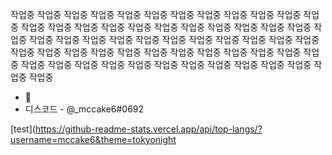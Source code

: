 작업중 작업중 작업중 작업중 작업중 작업중 작업중 작업중 작업중 작업중 
작업중 작업중 작업중 작업중 작업중 작업중 작업중 작업중 작업중 작업중 
작업중 작업중 작업중 작업중 작업중 작업중 작업중 작업중 작업중 작업중 
작업중 작업중 작업중 작업중 작업중 작업중 작업중 작업중 작업중 작업중 
작업중 작업중 작업중 작업중 작업중 작업중 작업중 작업중 작업중 작업중 
작업중 작업중 작업중 작업중 작업중 작업중 작업중 작업중 작업중 작업중 




- 👋
- 디스코드 - @_mccake6#0692

<!---
mccake6/mccake6 is a ✨ special ✨ repository because its `README.md` (this file) appears on your GitHub profile.
You can click the Preview link to take a look at your changes.
--->

[test](https://github-readme-stats.vercel.app/api/top-langs/?username=mccake6&theme=tokyonight

